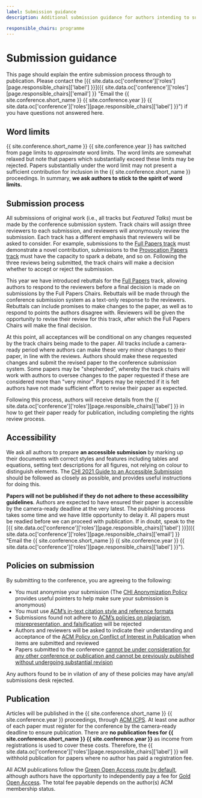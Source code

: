 ```yaml
---
label: Submission guidance
description: Additional submission guidance for authors intending to submit papers to the !!conference.year!! !!conference.full_name!! conference.

responsible_chairs: programme
---
```


# Submission guidance

This page should explain the entire submission process through to publication. Please contact the [{{ site.data.oc['conference']['roles'][page.responsible_chairs]['label'] }}]({{ site.data.oc['conference']['roles'][page.responsible_chairs]['email'] }} "Email the {{ site.conference.short_name }} {{ site.conference.year }} {{ site.data.oc['conference']['roles'][page.responsible_chairs]['label'] }}") if you have questions not answered here.

## Word limits

{{ site.conference.short_name }} {{ site.conference.year }} has switched from page limits to <em>approximate</em> word limits. The word limits are somewhat relaxed but note that papers which substantially exceed these limits may be rejected. Papers substantially under the word limit may not present a sufficient contribution for inclusion in the {{ site.conference.short_name }} proceedings. In summary, **we ask authors to stick to the spirit of word limits.**

## Submission process

All submissions of original work (i.e., all tracks but *Featured Talks*) must be made by the conference submission system. Track chairs will assign three reviewers to each submission, and reviewers will anonymously review the submission. Each track has a different emphasis that reviewers will be asked to consider. For example, submissions to the [Full Papers track](/2021/authors/full-papers "The {{ site.conference.short_name }} {{ site.conference.year }} Full Papers track") must demonstrate a novel contribution, submissions to the [Provocation Papers track](/2021/authors/provication-papers "The {{ site.conference.short_name }} {{ site.conference.year }} Provication Papers track") must have the capacity to spark a debate, and so on. Following the three reviews being submitted, the track chairs will make a decision whether to accept or reject the submission.

This year we have introduced rebuttals for the [Full Papers](/2021/authors/full-papers/ "The {{ site.conference.short_name }} {{ site.conference.year }} Full Papers track") track, allowing authors to respond to the reviewers before a final decision is made on submissions by the Full Papers Chairs. Rebuttals will be made through the conference submission system as a text-only response to the reviewers. Rebuttals can include promises to make changes to the paper, as well as to respond to points the authors disagree with. Reviewers will be given the opportunity to revise their review for this track, after which the Full Papers Chairs will make the final decision.

At this point, all acceptances will be conditional on any changes requested by the track chairs being made to the paper. All tracks include a camera-ready period where authors can make these very minor changes to their paper, in line with the reviews.  Authors should make these requested changes and submit the revised paper to the conference submission system. Some papers may be "shepherded", whereby the track chairs will work with authors to oversee changes to the paper requested if these are considered more than "very minor". Papers may be rejected if it is felt authors have not made sufficient effort to revise their paper as expected.

Following this process, authors will receive details from the {{ site.data.oc['conference']['roles'][page.responsible_chairs]['label'] }} in how to get their paper ready for publication, including completing the rights review process.

## Accessibility

We ask all authors to prepare **an accessible submission** by marking up their documents with correct styles and features including tables and equations, setting text descriptions for all figures, not relying on colour to distinguish elements. The [CHI 2021 Guide to an Accessible Submission](https://chi2021.acm.org/for-authors/presenting/papers/guide-to-an-accessible-submission "Read the CHI 2021 Guide to an Accessible Submission") should be followed as closely as possible, and provides useful instructions for doing this.

**Papers will not be published if they do not adhere to these accessibility guidelines**. Authors are expected to have ensured their paper is accessible by the camera-ready deadline at the very latest. The publishing process takes some time and we have little opportunity to delay it. All papers must be readied before we can proceed with publication. If in doubt, speak to the [{{ site.data.oc['conference']['roles'][page.responsible_chairs]['label'] }}]({{ site.data.oc['conference']['roles'][page.responsible_chairs]['email'] }} "Email the {{ site.conference.short_name }} {{ site.conference.year }} {{ site.data.oc['conference']['roles'][page.responsible_chairs]['label'] }}").

## Policies on submission

By submitting to the conference, you are agreeing to the following:
* You must anonymise your submission (The [CHI Anonymization Policy](https://chi2021.acm.org/for-authors/presenting/papers/chi-anonymization-policy "Read the CHI conference policy on Anonymisation") provides useful pointers to help make sure your submission is anonymous)
* You must use [ACM’s in-text citation style and reference formats](https://www.acm.org/publications/authors/reference-formatting "Read the ACM policy on Citation Style and Reference Formats")
* Submissions found not adhere to [ACM’s policies on plagiarism, misrepresentation, and falsification](https://www.acm.org/publications/policies/plagiarism-overview "Read the ACM policy on Plagiarism, Misrepresentation, and Falsification") will be rejected   
* Authors and reviewers will be asked to indicate their understanding and acceptance of the [ACM Policy on Conflict of Interest in Publication](https://www.acm.org/publications/policies/conflict-of-interest "Read the Conflict of Interest Policy for ACM Publications") when items are submitted and reviewed
* Papers submitted to the conference [cannot be under consideration for any other conference or publication and cannot be previously published without undergoing substantial revision](https://www.acm.org/publications/policies/simultaneous-submissions "Read the ACM policy on Prior Publication and Simultaneous")

Any authors found to be in vilation of any of these policies may have any/all submissions desk rejected.

## Publication

Articles will be published in the {{ site.conference.short_name }} {{ site.conference.year }} proceedings, through [ACM ICPS](https://www.acm.org/publications/icps-series "Details about the ACM International Conference Proceedings Series"). At least one author of each paper must register for the conference by the camera-ready deadline to ensure publication. There are **no publication fees for {{ site.conference.short_name }} {{ site.conference.year }}** as income from registrations is used to cover these costs. Therefore, the {{ site.data.oc['conference']['roles'][page.responsible_chairs]['label'] }} will withhold publication for papers where no author has paid a registration fee.

All ACM publications follow the [Green Open Access route by default](https://www.acm.org/publications/openaccess#green "Details on ACM's Green Open Access policies"), although authors have the opportunity to independently pay a fee for [Gold Open Access](https://www.acm.org/publications/openaccess#oapricing "Details on Gold Open Access pricing for ACM publications"). The total fee payable depends on the author(s) ACM membership status.

